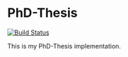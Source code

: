 PhD-Thesis
==========
[![Build Status](https://drone.io/github.com/lopespt/PhD-Thesis/status.png)](https://drone.io/github.com/lopespt/PhD-Thesis/latest)

This is my PhD-Thesis implementation.

